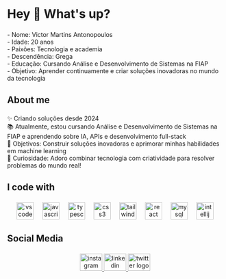 <h1 align="left">Hey 👋 What's up?</h1>

###

<p align="left">- Nome: Victor Martins Antonopoulos  <br>- Idade: 20 anos  <br>- Paixões: Tecnologia e academia  <br>- Descendência: Grega  <br>- Educação: Cursando Análise e Desenvolvimento de Sistemas na FIAP  <br>- Objetivo: Aprender continuamente e criar soluções inovadoras no mundo da tecnologia</p>

###

<h2 align="left">About me</h2>

###

<p align="left">✨ Criando soluções desde 2024  <br>📚 Atualmente, estou cursando Análise e Desenvolvimento de Sistemas na FIAP e aprendendo sobre IA, APIs e desenvolvimento full-stack  <br>🎯 Objetivos: Construir soluções inovadoras e aprimorar minhas habilidades em machine learning  <br>🎲 Curiosidade: Adoro combinar tecnologia com criatividade para resolver problemas do mundo real!</p>

###

<h2 align="left">I code with</h2>

###

<div align="center">
  <img src="https://cdn.jsdelivr.net/gh/devicons/devicon/icons/vscode/vscode-original.svg" height="40" alt="vscode logo"  />
  <img width="12" />
  <img src="https://cdn.jsdelivr.net/gh/devicons/devicon/icons/javascript/javascript-original.svg" height="40" alt="javascript logo"  />
  <img width="12" />
  <img src="https://cdn.jsdelivr.net/gh/devicons/devicon/icons/typescript/typescript-original.svg" height="40" alt="typescript logo"  />
  <img width="12" />
  <img src="https://cdn.jsdelivr.net/gh/devicons/devicon/icons/css3/css3-original.svg" height="40" alt="css3 logo"  />
  <img width="12" />
  <img src="https://cdn.jsdelivr.net/gh/devicons/devicon/icons/tailwindcss/tailwindcss-original-wordmark.svg" height="40" alt="tailwindcss logo"  />
  <img width="12" />
  <img src="https://cdn.jsdelivr.net/gh/devicons/devicon/icons/react/react-original.svg" height="40" alt="react logo"  />
  <img width="12" />
  <img src="https://cdn.jsdelivr.net/gh/devicons/devicon/icons/mysql/mysql-original.svg" height="40" alt="mysql logo"  />
  <img width="12" />
  <img src="https://cdn.jsdelivr.net/gh/devicons/devicon/icons/intellij/intellij-original.svg" height="40" alt="intellij logo"  />
</div>

###

<h2 align="left">Social Media</h2>

###

<div align="center">
  <a href="https://www.instagram.com/011victor.a/" target="_blank">
    <img src="https://raw.githubusercontent.com/maurodesouza/profile-readme-generator/master/src/assets/icons/social/instagram/default.svg" width="52" height="40" alt="instagram logo"  />
  </a>
  <a href="https://www.linkedin.com/in/victor-antonopoulos-4bb32b333/" target="_blank">
    <img src="https://raw.githubusercontent.com/maurodesouza/profile-readme-generator/master/src/assets/icons/social/linkedin/default.svg" width="52" height="40" alt="linkedin logo"  />
  </a>
  <a href="https://x.com/lnvctuZ" target="_blank">
    <img src="https://raw.githubusercontent.com/maurodesouza/profile-readme-generator/master/src/assets/icons/social/twitter/default.svg" width="52" height="40" alt="twitter logo"  />
  </a>
</div>

###
